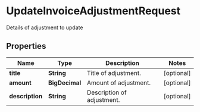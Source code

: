

# UpdateInvoiceAdjustmentRequest

Details of adjustment to update

## Properties

| Name | Type | Description | Notes |
|------------ | ------------- | ------------- | -------------|
|**title** | **String** | Title of adjustment. |  [optional] |
|**amount** | **BigDecimal** | Amount of adjustment. |  [optional] |
|**description** | **String** | Description of adjustment. |  [optional] |



